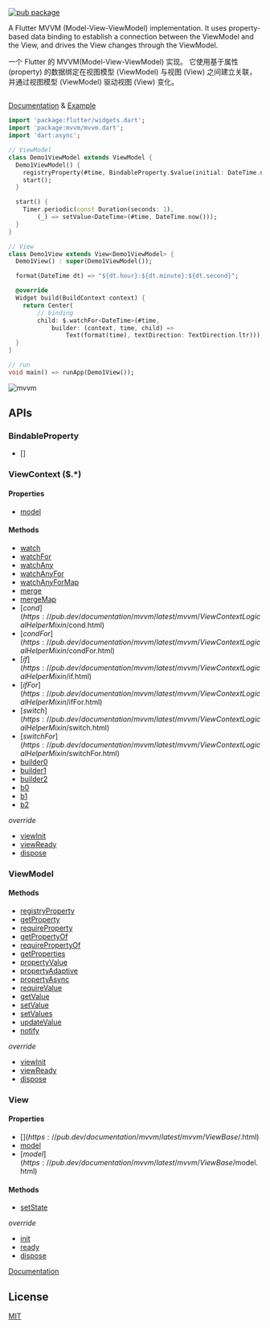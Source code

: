 
[![pub package](https://img.shields.io/pub/v/mvvm.svg)](https://pub.dev/packages/mvvm)



A Flutter MVVM (Model-View-ViewModel) implementation. It uses property-based data binding to establish a connection between the ViewModel and the View, and drives the View changes through the ViewModel.
  
  

一个 Flutter 的 MVVM(Model-View-ViewModel) 实现。 它使用基于属性 (property) 的数据绑定在视图模型 (ViewModel) 与视图 (View) 之间建立关联，并通过视图模型 (ViewModel) 驱动视图 (View) 变化。 
  
##   

[Documentation](https://pub.dev/documentation/mvvm/latest/mvvm/mvvm-library.html)  & [Example](./example/lib/example_login.dart) 


 
```dart
import 'package:flutter/widgets.dart';
import 'package:mvvm/mvvm.dart';
import 'dart:async';

// ViewModel
class Demo1ViewModel extends ViewModel {
  Demo1ViewModel() {
    registryProperty(#time, BindableProperty.$value(initial: DateTime.now()));
    start();
  }

  start() {
    Timer.periodic(const Duration(seconds: 1),
        (_) => setValue<DateTime>(#time, DateTime.now()));
  }
}

// View
class Demo1View extends View<Demo1ViewModel> {
  Demo1View() : super(Demo1ViewModel());

  format(DateTime dt) => "${dt.hour}:${dt.minute}:${dt.second}";

  @override
  Widget build(BuildContext context) {
    return Center(
        // binding
        child: $.watchFor<DateTime>(#time,
            builder: (context, time, child) =>
                Text(format(time), textDirection: TextDirection.ltr)));
  }
}

// run
void main() => runApp(Demo1View());

```


![mvvm](./img.png)


## APIs

### BindableProperty

* []

### ViewContext ($.*)

#### Properties

* [model](https://pub.dev/documentation/mvvm/latest/mvvm/ViewContextWatchHelperMixin/model.html)

#### Methods

* [watch](https://pub.dev/documentation/mvvm/latest/mvvm/ViewContextWatchHelperMixin/watch.html)
* [watchFor](https://pub.dev/documentation/mvvm/latest/mvvm/ViewContextWatchHelperMixin/watchFor.html)
* [watchAny](https://pub.dev/documentation/mvvm/latest/mvvm/ViewContextWatchHelperMixin/watchAny.html)
* [watchAnyFor](https://pub.dev/documentation/mvvm/latest/mvvm/ViewContextWatchHelperMixin/watchAnyFor.html)
* [watchAnyForMap](https://pub.dev/documentation/mvvm/latest/mvvm/ViewContextWatchHelperMixin/watchAnyForMap.html)
* [merge](https://pub.dev/documentation/mvvm/latest/mvvm/ViewContextWatchHelperMixin/merge.html)
* [mergeMap](https://pub.dev/documentation/mvvm/latest/mvvm/ViewContextWatchHelperMixin/mergeMap.html)
* [$cond](https://pub.dev/documentation/mvvm/latest/mvvm/ViewContextLogicalHelperMixin/$cond.html)
* [$condFor](https://pub.dev/documentation/mvvm/latest/mvvm/ViewContextLogicalHelperMixin/$condFor.html)
* [$if](https://pub.dev/documentation/mvvm/latest/mvvm/ViewContextLogicalHelperMixin/$if.html)
* [$ifFor](https://pub.dev/documentation/mvvm/latest/mvvm/ViewContextLogicalHelperMixin/$ifFor.html)
* [$switch](https://pub.dev/documentation/mvvm/latest/mvvm/ViewContextLogicalHelperMixin/$switch.html)
* [$switchFor](https://pub.dev/documentation/mvvm/latest/mvvm/ViewContextLogicalHelperMixin/$switchFor.html)
* [builder0](https://pub.dev/documentation/mvvm/latest/mvvm/ViewContextBuilderHelperMixin/builder0.html)
* [builder1](https://pub.dev/documentation/mvvm/latest/mvvm/ViewContextBuilderHelperMixin/builder1.html)
* [builder2](https://pub.dev/documentation/mvvm/latest/mvvm/ViewContextBuilderHelperMixin/builder2.html)
* [b0](https://pub.dev/documentation/mvvm/latest/mvvm/ViewContextBuilderHelperMixin/b0.html)
* [b1](https://pub.dev/documentation/mvvm/latest/mvvm/ViewContextBuilderHelperMixin/b1.html)
* [b2](https://pub.dev/documentation/mvvm/latest/mvvm/ViewContextBuilderHelperMixin/b2.html)

*override*

* [viewInit](https://pub.dev/documentation/mvvm/latest/mvvm/ViewContextWatchHelperMixin/viewInit.html)
* [viewReady](https://pub.dev/documentation/mvvm/latest/mvvm/ViewContextWatchHelperMixin/viewReady.html)
* [dispose](https://pub.dev/documentation/mvvm/latest/mvvm/ViewContextWatchHelperMixin/dispose.html)

### ViewModel

#### Methods

* [registryProperty](https://pub.dev/documentation/mvvm/latest/mvvm/BindableObject/registryProperty.html)
* [getProperty](https://pub.dev/documentation/mvvm/latest/mvvm/BindableObject/getProperty.html)
* [requireProperty](https://pub.dev/documentation/mvvm/latest/mvvm/BindableObject/requireProperty.html)
* [getPropertyOf](https://pub.dev/documentation/mvvm/latest/mvvm/BindableObject/getPropertyOf.html)
* [requirePropertyOf](https://pub.dev/documentation/mvvm/latest/mvvm/BindableObject/requirePropertyOf.html)
* [getProperties](https://pub.dev/documentation/mvvm/latest/mvvm/BindableObject/getProperties.html)
* [propertyValue](https://pub.dev/documentation/mvvm/latest/mvvm/ValueViewModelMixin/propertyValue.html)
* [propertyAdaptive](https://pub.dev/documentation/mvvm/latest/mvvm/AdaptiveViewModelMixin/propertyAdaptive.html)
* [propertyAsync](https://pub.dev/documentation/mvvm/latest/mvvm/AsyncViewModelMixin/propertyAsync.html)
* [requireValue](./APIs.md#requirevalue)
* [getValue](https://pub.dev/documentation/mvvm/latest/mvvm/BindableObject/getValue.html)
* [setValue](https://pub.dev/documentation/mvvm/latest/mvvm/BindableObject/setValue.html)
* [setValues](https://pub.dev/documentation/mvvm/latest/mvvm/BindableObject/setValues.html)
* [updateValue](https://pub.dev/documentation/mvvm/latest/mvvm/BindableObject/updateValue.html)
* [notify](https://pub.dev/documentation/mvvm/latest/mvvm/BindableObject/notify.html)

*override*

* [viewInit](https://pub.dev/documentation/mvvm/latest/mvvm/ValueViewModelMixin/viewInit.html)
* [viewReady](https://pub.dev/documentation/mvvm/latest/mvvm/ValueViewModelMixin/viewReady.html)
* [dispose](https://pub.dev/documentation/mvvm/latest/mvvm/BindableObject/dispose.html)


### View

#### Properties

* [$](https://pub.dev/documentation/mvvm/latest/mvvm/ViewBase/$.html)
* [model](https://pub.dev/documentation/mvvm/latest/mvvm/ViewBase/model.html)
* [$model](https://pub.dev/documentation/mvvm/latest/mvvm/ViewBase/$model.html)

#### Methods

* [setState](https://pub.dev/documentation/mvvm/latest/mvvm/ViewWidget/setState.html)

*override*

* [init](https://pub.dev/documentation/mvvm/latest/mvvm/ViewBase/init.html)
* [ready](https://pub.dev/documentation/mvvm/latest/mvvm/ViewBase/ready.html)
* [dispose](https://pub.dev/documentation/mvvm/latest/mvvm/ViewBase/dispose.html)



[Documentation](https://pub.dev/documentation/mvvm/latest/mvvm/mvvm-library.html)



## License

[MIT](LICENSE)